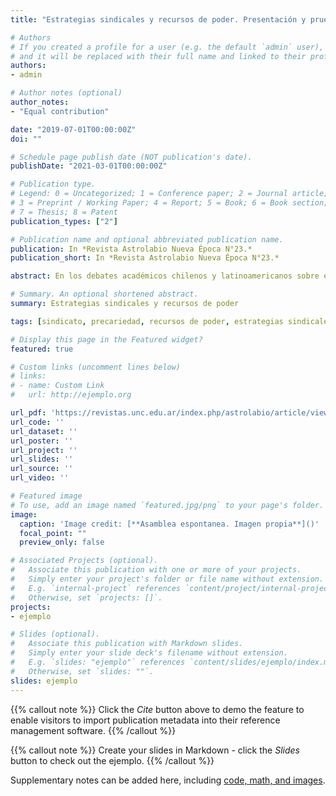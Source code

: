 ```yaml
---
title: "Estrategias sindicales y recursos de poder. Presentación y prueba empírica de un marco para el análisis de las variedades sindicales en Chile y en América Latina"

# Authors
# If you created a profile for a user (e.g. the default `admin` user), write the username (folder name) here 
# and it will be replaced with their full name and linked to their profile.
authors:
- admin

# Author notes (optional)
author_notes:
- "Equal contribution"

date: "2019-07-01T00:00:00Z"
doi: ""

# Schedule page publish date (NOT publication's date).
publishDate: "2021-03-01T00:00:00Z"

# Publication type.
# Legend: 0 = Uncategorized; 1 = Conference paper; 2 = Journal article;
# 3 = Preprint / Working Paper; 4 = Report; 5 = Book; 6 = Book section;
# 7 = Thesis; 8 = Patent
publication_types: ["2"]

# Publication name and optional abbreviated publication name.
publication: In *Revista Astrolabio Nueva Época N°23.*
publication_short: In *Revista Astrolabio Nueva Época N°23.*

abstract: En los debates académicos chilenos y latinoamericanos sobre el trabajo, desde mediados de la década pasada, ha emergido con fuerza la idea de una revitalización sindical y la irrupción de un “nuevo sindicalismo”. En particular este último concepto adquiere múltiples acepciones, habiéndoselo usado para referir a diferentes manifestaciones empíricas. A pesar de ello, los análisis, al menos en Chile, comparten altas expectativas frente a tal fenómeno, dado su involucramiento en luchas por la justicia social más allá del trabajo, el apoyo a proyectos políticos de izquierda y progresistas, el uso de métodos de acción disruptivos, sus formas de organización democráticas, su composición mayoritariamente juvenil y sus alianzas con otros movimientos sociales. Sintetizando las teorías de los recursos de poder, de la revitalización sindical, de la precariedad laboral y las del proceso de trabajo marxista, se buscará proponer y probar empíricamente un marco analítico para analizar tanto las mencionadas expresiones del “nuevo sindicalismo” como sus viejas formas, en pos de superar esta y otras genéricas y ahistóricas tipologías. El marco propuesto caracteriza las variedades sindicales a partir de sus estrategias y de los recursos de poder que los trabajadores movilizan en ellas. Ello, atendiendo especialmente al diferente grado de rendimiento de las estrategias y recursos de que gozan obreros y obreras dependiendo de su posición en el trabajo. La prueba empírica se realiza mediante el estudio multicaso de tres procesos de organización sindical en los sectores económicos del retail y del trabajo doméstico asalariado. En específico, se analizaron 20 entrevistas semiestructuradas, se realizó una observación participante durante más de un año con uno de los sindicatos, así como revisión de prensa, documentos de una de las empresas, contratos colectivos e individuales, páginas webs de las organizaciones y producciones científicas que han estudiado estos casos. 

# Summary. An optional shortened abstract.
summary: Estrategias sindicales y recursos de poder

tags: [sindicato, precariedad, recursos de poder, estrategias sindicales, retail, trabajo domestico asalariado]

# Display this page in the Featured widget?
featured: true

# Custom links (uncomment lines below)
# links:
# - name: Custom Link
#   url: http://ejemplo.org

url_pdf: 'https://revistas.unc.edu.ar/index.php/astrolabio/article/view/23425'
url_code: ''
url_dataset: ''
url_poster: ''
url_project: ''
url_slides: ''
url_source: ''
url_video: ''

# Featured image
# To use, add an image named `featured.jpg/png` to your page's folder. 
image:
  caption: 'Image credit: [**Asamblea espontanea. Imagen propia**]()'
  focal_point: ""
  preview_only: false

# Associated Projects (optional).
#   Associate this publication with one or more of your projects.
#   Simply enter your project's folder or file name without extension.
#   E.g. `internal-project` references `content/project/internal-project/index.md`.
#   Otherwise, set `projects: []`.
projects:
- ejemplo

# Slides (optional).
#   Associate this publication with Markdown slides.
#   Simply enter your slide deck's filename without extension.
#   E.g. `slides: "ejemplo"` references `content/slides/ejemplo/index.md`.
#   Otherwise, set `slides: ""`.
slides: ejemplo
---
```


{{% callout note %}}
Click the *Cite* button above to demo the feature to enable visitors to import publication metadata into their reference management software.
{{% /callout %}}

{{% callout note %}}
Create your slides in Markdown - click the *Slides* button to check out the ejemplo.
{{% /callout %}}

Supplementary notes can be added here, including [code, math, and images](https://wowchemy.com/docs/writing-markdown-latex/).
